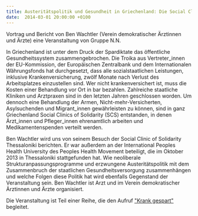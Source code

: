 ```yaml
---
title: Austeritätspolitik und Gesundheit in Griechenland: Die Social Clinic of Solidarity in Thessaloniki
date:  2014-03-01 20:00:00 +0100
---
```


Vortrag und Bericht von Ben Wachtler (Verein demokratischer Ärztinnen und Ärzte) eine Veranstaltung von Gruppe N.N.



In Griechenland ist unter dem Druck der Spardiktate das öffentliche
Gesundheitssystem zusammengebrochen. Die Troika aus Vertreter_innen der
EU-Kommission, der Europäischen Zentralbank und dem Internationalen
Währungsfonds hat durchgesetzt, dass alle sozialstaatlichen Leistungen,
inklusive Krankenversicherung, zwölf Monate nach Verlust des
Arbeitsplatzes einzustellen sind. Wer nicht krankenversichert ist, muss
die Kosten einer Behandlung vor Ort in bar bezahlen. Zahlreiche staatliche
Kliniken und Arztpraxen sind in den letzten Jahren geschlossen worden. Um
dennoch eine Behandlung der Armen, Nicht-mehr-Versicherten, Asylsuchenden
und Migrant_innen gewährleisten zu können, sind in ganz Griechenland
Social Clinics of Solidarity (SCS) entstanden, in denen Ärzt_innen und
Pfleger_innen ehrenamtlich arbeiten und Medikamentenspenden verteilt
werden.


Ben Wachtler wird uns von seinem Besuch der Social Clinic of Solidarity
Thessaloniki berichten. Er war außerdem an der International Peoples
Health University des Peoples Health Movement beteiligt, die im Oktober
2013 in Thessaloniki stattgefunden hat. Wie neoliberale
Strukturanpassungsprogramme und erzwungene Austeritätspolitik mit dem
Zusammenbruch der staatlichen Gesundheitsversorgung zusammenhängen und
welche Folgen diese Politik hat wird ebenfalls Gegenstand der
Veranstaltung sein. Ben Wachtler ist Arzt und im Verein demokratischer
Ärztinnen und Ärzte organisiert.


Die Veranstaltung ist Teil einer Reihe, die den Aufruf <a href="http://kosmotique.org/texts/2013-12-20-krank-gespart.html">"Krank
gespart"</a> begleitet.


